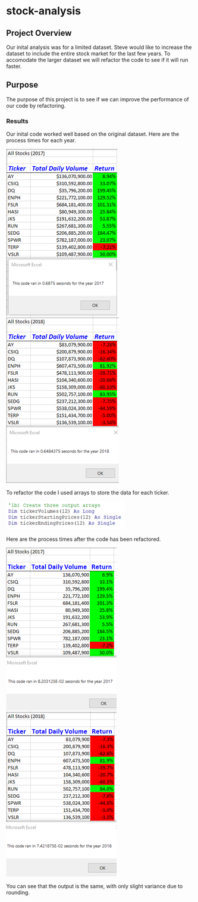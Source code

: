 # stock-analysis

## Project Overview

Our inital analysis was for a limited dataset. Steve would like to increase the dataset to include the entire stock market for the last few years. To accomodate the larger dataset we will refactor the code to see if it will run faster.
## Purpose
The purpose of this project is to see if we can improve the performance of our code by refactoring.

### Results

Our inital code worked well based on the original dataset. Here are the process times for each year.

![Inital 2017 process time](Resources/All_Stocks_Analysis_2017.png) ![Initial 2018 process time](Resources/All_Stocks_Analysis_2018.png)

To refactor the code I used arrays to store the data for each ticker.

![VBA code to declare the arrays](Resources/VBA_Refactored_using_arrays.png)

Here are the process times after the code has been refactored.

![Refactored 2017 process time](Resources/VBA_Challenge_2017.png) ![Refactored 2018 process time](Resources/VBA_Challenge_2018.png)

You can see that the output is the same, with only slight variance due to rounding.